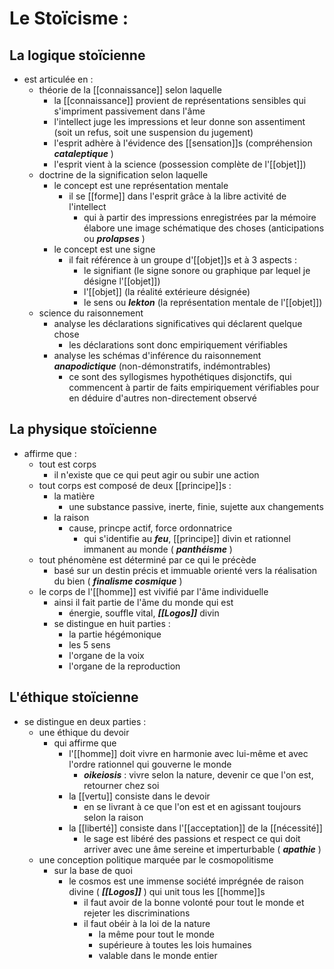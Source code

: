 # Le Stoïcisme :

## La logique stoïcienne
- est articulée en :
  - théorie de la [[connaissance]] selon laquelle
    - la [[connaissance]] provient de représentations sensibles qui s'impriment passivement dans l'âme
    - l'intellect juge les impressions et leur donne son assentiment (soit un refus, soit une suspension du jugement)
    - l'esprit adhère à l'évidence des [[sensation]]s (compréhension ***cataleptique*** )
    - l'esprit vient à la science (possession complète de l'[[objet]])
  - doctrine de la signification selon laquelle
    - le concept est une représentation mentale
      - il se [[forme]] dans l'esprit grâce à la libre activité de l'intellect
        - qui à partir des impressions enregistrées par la mémoire élabore une image schématique des choses (anticipations ou ***prolapses*** )
    - le concept est une signe
      - il fait référence à un groupe d'[[objet]]s et à 3 aspects :
        - le signifiant (le signe sonore ou graphique par lequel je désigne l'[[objet]])
        - l'[[objet]] (la réalité extérieure désignée)
        - le sens ou ***lekton*** (la représentation mentale de l'[[objet]])
  - science du raisonnement
    - analyse les déclarations significatives qui déclarent quelque chose
      - les déclarations sont donc empiriquement vérifiables
    - analyse les schémas d'inférence du raisonnement ***anapodictique*** (non-démonstratifs, indémontrables)
      - ce sont des syllogismes hypothétiques disjonctifs, qui commencent à partir de faits empiriquement vérifiables pour en déduire d'autres non-directement observé

## La physique stoïcienne
- affirme que :
  - tout est corps
    - il n'existe que ce qui peut agir ou subir une action
  - tout corps est composé de deux [[principe]]s :
    - la matière
      - une substance passive, inerte, finie, sujette aux changements
    - la raison
      - cause, princpe actif, force ordonnatrice
        - qui s'identifie au ***feu***, [[principe]] divin et rationnel immanent au monde ( ***panthéisme*** )
  - tout phénomène est déterminé par ce qui le précède
    - basé sur un destin précis et immuable orienté vers la réalisation du bien ( ***finalisme cosmique*** )
  - le corps de l'[[homme]] est vivifié par l'âme individuelle
    - ainsi il fait partie de l'âme du monde qui est
      - énergie, souffle vital, ***[[Logos]]*** divin
    - se distingue en huit parties :
      - la partie hégémonique
      - les 5 sens
      - l'organe de la voix
      - l'organe de la reproduction


## L'éthique stoïcienne
- se distingue en deux parties :
  - une éthique du devoir
    - qui affirme que
      - l'[[homme]] doit vivre en harmonie avec lui-même et avec l'ordre rationnel qui gouverne le monde
        - ***oikeiosis*** : vivre selon la nature, devenir ce que l'on est, retourner chez soi
      - la [[vertu]] consiste dans le devoir
        - en se livrant à ce que l'on est et en agissant toujours selon la raison
      - la [[liberté]] consiste dans l'[[acceptation]] de la [[nécessité]]
        - le sage est libéré des passions et respect ce qui doit arriver avec une âme sereine et imperturbable ( ***apathie*** )
  - une conception politique marquée par le cosmopolitisme
    - sur la base de quoi
      - le cosmos est une immense société imprégnée de raison divine ( ***[[Logos]]*** ) qui unit tous les [[homme]]s
        - il faut avoir de la bonne volonté pour tout le monde et rejeter les discriminations
        - il faut obéir à la loi de la nature
          - la même pour tout le monde
          - supérieure à toutes les lois humaines
          - valable dans le monde entier










